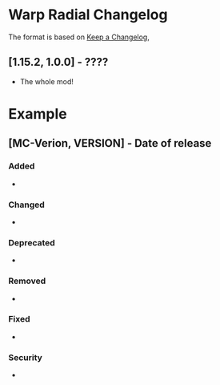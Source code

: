 # Warp Radial Changelog
The format is based on [Keep a Changelog](https://keepachangelog.com/en/1.0.0/),

## [1.15.2, 1.0.0] - ????
- The whole mod!

# Example
## [MC-Verion, VERSION] - Date of release
### Added
- 
### Changed
- 
### Deprecated
- 
### Removed
- 
### Fixed
- 
### Security
- 